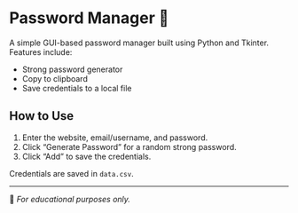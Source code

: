 # Password Manager 🔐

A simple GUI-based password manager built using Python and Tkinter. Features include:
- Strong password generator
- Copy to clipboard
- Save credentials to a local file

## How to Use

1. Enter the website, email/username, and password.
2. Click “Generate Password” for a random strong password.
3. Click “Add” to save the credentials.

Credentials are saved in `data.csv`.

---

📌 *For educational purposes only.*
